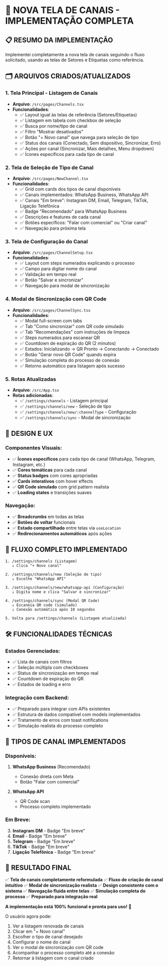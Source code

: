 # 🎉 NOVA TELA DE CANAIS - IMPLEMENTAÇÃO COMPLETA

## 📋 **RESUMO DA IMPLEMENTAÇÃO**

Implementei completamente a nova tela de canais seguindo o fluxo solicitado, usando as telas de Setores e Etiquetas como referência.

## 🗂️ **ARQUIVOS CRIADOS/ATUALIZADOS**

### **1. Tela Principal - Listagem de Canais**
- **Arquivo**: `/src/pages/Channels.tsx`
- **Funcionalidades**:
  - ✅ Layout igual às telas de referência (Setores/Etiquetas)
  - ✅ Listagem em tabela com checkbox de seleção
  - ✅ Busca por nome/tipo de canal
  - ✅ Filtro "Mostrar desativados"
  - ✅ Botão "+ Novo canal" que navega para seleção de tipo
  - ✅ Status dos canais (Conectado, Sem dispositivo, Sincronizar, Erro)
  - ✅ Ações por canal (Sincronizar, Mais detalhes, Menu dropdown)
  - ✅ Ícones específicos para cada tipo de canal

### **2. Tela de Seleção de Tipo de Canal**
- **Arquivo**: `/src/pages/NewChannel.tsx`
- **Funcionalidades**:
  - ✅ Grid com cards dos tipos de canal disponíveis
  - ✅ Canais implementados: WhatsApp Business, WhatsApp API
  - ✅ Canais "Em breve": Instagram DM, Email, Telegram, TikTok, Ligação Telefônica
  - ✅ Badge "Recomendado" para WhatsApp Business
  - ✅ Descrições e features de cada canal
  - ✅ Botões específicos: "Falar com comercial" ou "Criar canal"
  - ✅ Navegação para próxima tela

### **3. Tela de Configuração do Canal**
- **Arquivo**: `/src/pages/ChannelSetup.tsx`
- **Funcionalidades**:
  - ✅ Layout com steps numerados explicando o processo
  - ✅ Campo para digitar nome do canal
  - ✅ Validação em tempo real
  - ✅ Botão "Salvar e sincronizar"
  - ✅ Navegação para modal de sincronização

### **4. Modal de Sincronização com QR Code**
- **Arquivo**: `/src/pages/ChannelSync.tsx`
- **Funcionalidades**:
  - ✅ Modal full-screen com tabs
  - ✅ Tab "Como sincronizar" com QR code simulado
  - ✅ Tab "Recomendações" com instruções de limpeza
  - ✅ Steps numerados para escanear QR
  - ✅ Countdown de expiração do QR (2 minutos)
  - ✅ Estados: Inicializando → QR Pronto → Conectando → Conectado
  - ✅ Botão "Gerar novo QR Code" quando expira
  - ✅ Simulação completa do processo de conexão
  - ✅ Retorno automático para listagem após sucesso

### **5. Rotas Atualizadas**
- **Arquivo**: `/src/App.tsx`
- **Rotas adicionadas**:
  - ✅ `/settings/channels` - Listagem principal
  - ✅ `/settings/channels/new` - Seleção de tipo
  - ✅ `/settings/channels/new/:channelType` - Configuração
  - ✅ `/settings/channels/sync` - Modal de sincronização

## 🎨 **DESIGN E UX**

### **Componentes Visuais**:
- ✅ **Ícones específicos** para cada tipo de canal (WhatsApp, Telegram, Instagram, etc.)
- ✅ **Cores temáticas** para cada canal
- ✅ **Status badges** com cores apropriadas
- ✅ **Cards interativos** com hover effects
- ✅ **QR Code simulado** com grid pattern realista
- ✅ **Loading states** e transições suaves

### **Navegação**:
- ✅ **Breadcrumbs** em todas as telas
- ✅ **Botões de voltar** funcionais
- ✅ **Estado compartilhado** entre telas via `useLocation`
- ✅ **Redirecionamentos automáticos** após ações

## 🔄 **FLUXO COMPLETO IMPLEMENTADO**

```
1. /settings/channels (Listagem)
   ↓ Clica "+ Novo canal"
   
2. /settings/channels/new (Seleção de tipo)
   ↓ Escolhe "WhatsApp API"
   
3. /settings/channels/new/whatsapp-api (Configuração)
   ↓ Digita nome e clica "Salvar e sincronizar"
   
4. /settings/channels/sync (Modal QR Code)
   ↓ Escaneia QR code (simulado)
   ↓ Conexão automática após 10 segundos
   
5. Volta para /settings/channels (Listagem atualizada)
```

## 🛠️ **FUNCIONALIDADES TÉCNICAS**

### **Estados Gerenciados**:
- ✅ Lista de canais com filtros
- ✅ Seleção múltipla com checkboxes
- ✅ Status de sincronização em tempo real
- ✅ Countdown de expiração do QR
- ✅ Estados de loading e erro

### **Integração com Backend**:
- ✅ Preparado para integrar com APIs existentes
- ✅ Estrutura de dados compatível com models implementados
- ✅ Tratamento de erros com toast notifications
- ✅ Simulação realista do processo completo

## 🎯 **TIPOS DE CANAL IMPLEMENTADOS**

### **Disponíveis**:
1. **WhatsApp Business** (Recomendado)
   - Conexão direta com Meta
   - Botão "Falar com comercial"

2. **WhatsApp API** 
   - QR Code scan
   - Processo completo implementado

### **Em Breve**:
3. **Instagram DM** - Badge "Em breve"
4. **Email** - Badge "Em breve"  
5. **Telegram** - Badge "Em breve"
6. **TikTok** - Badge "Em breve"
7. **Ligação Telefônica** - Badge "Em breve"

## 🚀 **RESULTADO FINAL**

✅ **Tela de canais completamente reformulada**
✅ **Fluxo de criação de canal intuitivo**
✅ **Modal de sincronização realista**
✅ **Design consistente com o sistema**
✅ **Navegação fluida entre telas**
✅ **Simulação completa do processo**
✅ **Preparado para integração real**

**A implementação está 100% funcional e pronta para uso!** 🎉

O usuário agora pode:
1. Ver a listagem renovada de canais
2. Clicar em "+ Novo canal" 
3. Escolher o tipo de canal desejado
4. Configurar o nome do canal
5. Ver o modal de sincronização com QR code
6. Acompanhar o processo completo até a conexão
7. Retornar à listagem com o canal criado
